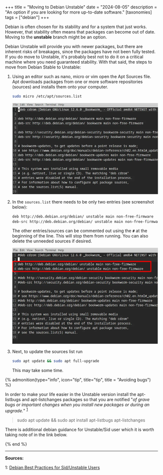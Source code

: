 +++
title =  "Moving to Debian Unstable"
date =   "2024-08-05"
description = "An option if you are looking for more up-to-date software."
[taxonomies]
tags = ["debian"]
+++

Debian is often chosen for its stability and for a system that just works.  However, that stability often means that packages can become out of date.  Moving to the **unstable** branch might be an option.

Debian Unstable will provide you with newer packages, but there are inherent risks of breakages, since the packages have not been fully tested. If you do move to Unstable, it's probably best not to do it on a critical machine where you need guaranteed stability. With that said, the steps to move from Debian Stable to Unstable:

1. Using an editor such as nano, micro or vim open the Apt Sources file.  Apt downloads packages from one or more software repositories (sources) and installs them onto your computer.

    ```bash
    sudo micro /etc/apt/sources.list
    ```
    ![sources.list original](sources-orig.webp)

2. In the `sources.list` there needs to be only two entries (see screenshot below):

    ```bash
    deb http://deb.debian.org/debian/ unstable main non-free-firmware
    deb-src http://deb.debian.org/debian/ unstable main non-free-firmware
    ```

    The other entries/sources can be commented out using the **`#`** at the beginning of the line.  This will stop them from running.  You can also delete the unneeded sources if desired.

    ![sources.list unstable](sources-unstable.webp)

3. Next, to update the sources list run

    ```bash
    sudo apt update && sudo apt full-upgrade
    ```

    This may take some time.


{% admonition(type="info", icon="tip", title="tip", title = "Avoiding bugs") %} 

In order to make your life easier in the Unstable version install the apt-listbugs and apt-listchanges packages so that you are notified "*of grave bugs or important changes when you install new packages or during an upgrade.*" <sup>[1](#debian_unstable)</sup>

> sudo apt update && sudo apt install apt-listbugs apt-listchanges


There is additional debian guidance for Unstable/Sid user which it is worth taking note of in the link below.

{% end %}



---

**Sources:**

<a name="debian_unstable">1</a>: [Debian Best Practices for Sid/Unstable Users](https://wiki.debian.org/DebianUnstable#:~:text=Install%20the%20apt%2Dlistbugs%20and,data%20is%20not%20a%20problem)
